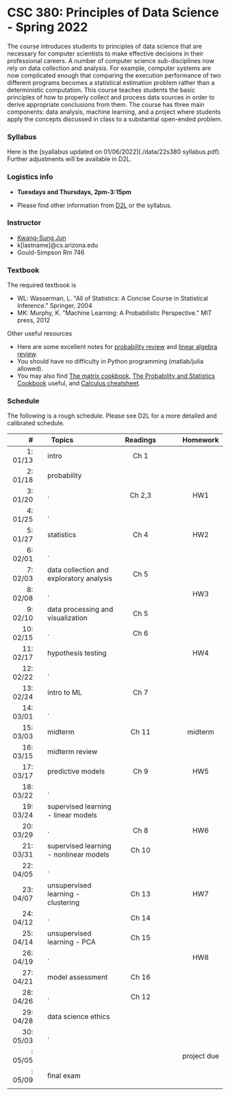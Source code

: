 # CSC 380: Principles of Data Science - Spring 2022

The course introduces students to principles of data science that are necessary for computer scientists to make effective decisions in their professional careers. A number of computer science sub-disciplines now rely on data collection and analysis. For example, computer systems are now complicated enough that comparing the execution performance of two different programs becomes a statistical estimation problem rather than a deterministic computation. This course teaches students the basic principles of how to properly collect and process data sources in order to derive appropriate conclusions from them. The course has three main components: data analysis, machine learning, and a project where students apply the concepts discussed in class to a substantial open-ended problem.

### Syllabus

Here is the [syallabus updated on 01/06/2022](./data/22s380 syllabus.pdf). Further adjustments will be available in D2L.

### Logistics info

 * **Tuesdays and Thursdays, 2pm-3:15pm**
<!-- * **(TODO)** [Piazza link](http://piazza.com/arizona/spring2020/csc665) access code: bandits -->
<!-- * [Gradescope](https://www.gradescope.com/courses/163532) entry code: MXD4D2 -->
 * Please find other information from [D2L](https://d2l.arizona.edu/d2l/home/1132174) or the syllabus.

[//]: # ()

### Instructor

 * [Kwang-Sung Jun](https://kwangsungjun.github.io/)
 * k\[lastname\]@cs.arizona.edu
 * Gould-Simpson Rm 746

### Textbook

The required textbook is 
 * WL: Wasserman, L. "All of Statistics: A Concise Course in Statistical Inference." Springer, 2004
 * MK: Murphy, K. "Machine Learning: A Probabilistic Perspective." MIT press, 2012

<!--
Much of the course
materials will be based on the following materials (in the order of appearance
  in class schedule):

 * [Lecture notes](https://parameterfree.com/lecture-notes-on-online-learning/) by Francesco Orabona (FO).
 * [Bandit algorithms](https://tor-lattimore.com/downloads/book/book.pdf) by Tor Lattimore and Csaba Szepesvari (LS)
 * [Understanding machine learning: from theory to algorithms](https://www.cs.huji.ac.il/~shais/UnderstandingMachineLearning/) by Shai Shalev-Shwartz and Shai Ben-David (SSBD)

The following set of surveys and books also provide a good coverage of relevant materials:

 * [Online learning and online convex optimization](https://www.cs.huji.ac.il/~shais/papers/OLsurvey.pdf) by Shai Shalev-Shwartz
 * [Introduction to online optimization](https://ocobook.cs.princeton.edu/OCObook.pdf) by Elad Hazan (H)
 * [Regret analysis of stochastic and nonstochastic multi-armed bandit problems](http://sbubeck.com/SurveyBCB12.pdf) by Sebastien Bubeck and Nicolo Cesa-Bianchi
 * [Introduction to Multi-Armed Bandits](https://arxiv.org/pdf/1904.07272.pdf) by Alex Slivkins
-->

Other useful resources

 * Here are some excellent notes for [probability review](http://cs229.stanford.edu/section/cs229-prob.pdf) and [linear algebra review](http://cs229.stanford.edu/section/cs229-linalg.pdf).
 * You should have no difficulty in Python programming (matlab/julia allowed).
 * You may also find [The matrix cookbook](https://www.math.uwaterloo.ca/~hwolkowi/matrixcookbook.pdf), [The Probability and Statistics Cookbook](http://statistics.zone/) useful, and [Calculus cheatsheet](https://tutorial.math.lamar.edu/pdf/calculus_cheat_sheet_all.pdf).

### Schedule

The following is a rough schedule.
Please see D2L for a more detailed and calibrated schedule.

|#  | | &nbsp;&nbsp;Topics | Readings |  | Homework |
|---:|-|:-------------|:---:|:---:|:---:|
| 1: 01/13 || intro                                                     | Ch 1   | |  |
| 2: 01/18 || probability                                               |        | | |
| 3: 01/20 || .                                                         | Ch 2,3 | | HW1 |
| 4: 01/25 || .                                                         |        | | |
| 5: 01/27 || statistics                                                | Ch 4   | | HW2 |
| 6: 02/01 || .                                                         |        | | |
| 7: 02/03 || data collection and exploratory analysis                  | Ch 5   | | |
| 8: 02/08 || .                                                         |        | | HW3 |
| 9: 02/10 || data processing and visualization                         | Ch 5   | | |
|10: 02/15 || .                                                         | Ch 6   | | |
|11: 02/17 || hypothesis testing                                        |        | | HW4 |
|12: 02/22 || .                                                         |        | | |
|13: 02/24 || intro to ML                                               | Ch 7   | | |
|14: 03/01 || .                                                         |        | | |
|15: 03/03 || midterm                                                   | Ch 11  | | midterm |
|16: 03/15 || midterm review                                            |        | | |
|17: 03/17 || predictive models                                         | Ch 9   | | HW5 |
|18: 03/22 || .                                                         |        | | |
|19: 03/24 || supervised learning - linear models                       |        | | |
|20: 03/29 || .                                                         | Ch 8   | | HW6 |
|21: 03/31 || supervised learning - nonlinear models                    | Ch 10  | | |
|22: 04/05 || .                                                         |        | | |
|23: 04/07 || unsupervised learning - clustering                        | Ch 13  | | HW7 |
|24: 04/12 || .                                                         | Ch 14  | | |
|25: 04/14 || unsupervised learning - PCA                               | Ch 15  | | |
|26: 04/19 || .                                                         |        | | HW8 |
|27: 04/21 || model assessment                                          | Ch 16  | | |
|28: 04/26 || .                                                         | Ch 12  | | |
|29: 04/28 || data science ethics                                       |  | | |
|30: 05/03 || .                                    |  | | |
|  : 05/05 ||                                                           |  | | project due |
|  : 05/09 || final exam                                                             |   |   |   |
|<img width=20/>|<img width=10/>| <img width=400/>                    | <img width=200/> |<img width=100/> | <img width=100/>  |




</br>
</br>
</br>
</br>
</br>
